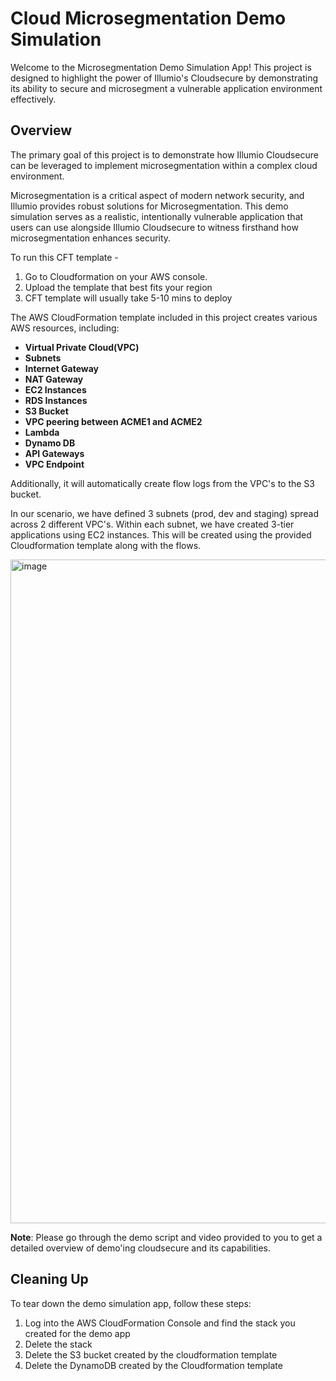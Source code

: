 # Cloud Microsegmentation Demo Simulation

Welcome to the Microsegmentation Demo Simulation App! This project is designed to highlight the power of Illumio's Cloudsecure by demonstrating its ability to secure and microsegment a vulnerable application environment effectively.

## Overview

The primary goal of this project is to demonstrate how Illumio Cloudsecure can be leveraged to implement microsegmentation within a complex cloud environment.

Microsegmentation is a critical aspect of modern network security, and Illumio provides robust solutions for Microsegmentation. This demo simulation serves as a realistic, intentionally vulnerable application that users can use alongside Illumio Cloudsecure to witness firsthand how microsegmentation enhances security.

To run this CFT template - 

1. Go to Cloudformation on your AWS console. 
2. Upload the template that best fits your region
3. CFT template will usually take 5-10 mins to deploy

The AWS CloudFormation template included in this project creates various AWS resources, including:

- **Virtual Private Cloud(VPC)**
- **Subnets**
- **Internet Gateway**
- **NAT Gateway**
- **EC2 Instances**
- **RDS Instances**
- **S3 Bucket**
- **VPC peering between ACME1 and ACME2**
- **Lambda**
- **Dynamo DB**
- **API Gateways**
- **VPC Endpoint**


Additionally, it will automatically create flow logs from the VPC's to the S3 bucket. 

In our scenario, we have defined 3 subnets (prod, dev and staging) spread across 2 different VPC's. Within each subnet, we have created 3-tier applications using EC2 instances. This will be created using the provided Cloudformation template along with the flows. 

<img width="1062" alt="image" src="https://github.com/adityakrishnan142/CloudSecure-Demo-Template/assets/56053567/b14d59c7-49b9-4b4e-8a3d-f3eab6556e95">


**Note**: Please go through the demo script and video provided to you to get a detailed overview of demo'ing cloudsecure and its capabilities. 

## Cleaning Up

To tear down the demo simulation app, follow these steps:

1. Log into the AWS CloudFormation Console and find the stack you created for the demo app
2. Delete the stack
3. Delete the S3 bucket created by the cloudformation template
4. Delete the DynamoDB created by the Cloudformation template
